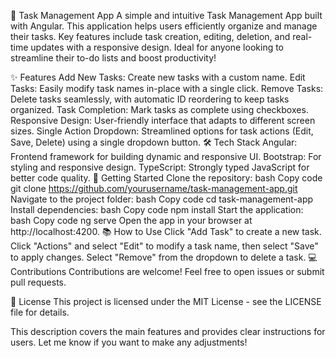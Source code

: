 📝 Task Management App
A simple and intuitive Task Management App built with Angular. This application helps users efficiently organize and manage their tasks. Key features include task creation, editing, deletion, and real-time updates with a responsive design. Ideal for anyone looking to streamline their to-do lists and boost productivity!

✨ Features
Add New Tasks: Create new tasks with a custom name.
Edit Tasks: Easily modify task names in-place with a single click.
Remove Tasks: Delete tasks seamlessly, with automatic ID reordering to keep tasks organized.
Task Completion: Mark tasks as complete using checkboxes.
Responsive Design: User-friendly interface that adapts to different screen sizes.
Single Action Dropdown: Streamlined options for task actions (Edit, Save, Delete) using a single dropdown button.
🛠️ Tech Stack
Angular: Frontend framework for building dynamic and responsive UI.
Bootstrap: For styling and responsive design.
TypeScript: Strongly typed JavaScript for better code quality.
🚀 Getting Started
Clone the repository:
bash
Copy code
git clone https://github.com/yourusername/task-management-app.git
Navigate to the project folder:
bash
Copy code
cd task-management-app
Install dependencies:
bash
Copy code
npm install
Start the application:
bash
Copy code
ng serve
Open the app in your browser at http://localhost:4200.
📚 How to Use
Click "Add Task" to create a new task.
Click "Actions" and select "Edit" to modify a task name, then select "Save" to apply changes.
Select "Remove" from the dropdown to delete a task.
💻 Contributions
Contributions are welcome! Feel free to open issues or submit pull requests.

📝 License
This project is licensed under the MIT License - see the LICENSE file for details.

This description covers the main features and provides clear instructions for users. Let me know if you want to make any adjustments!
